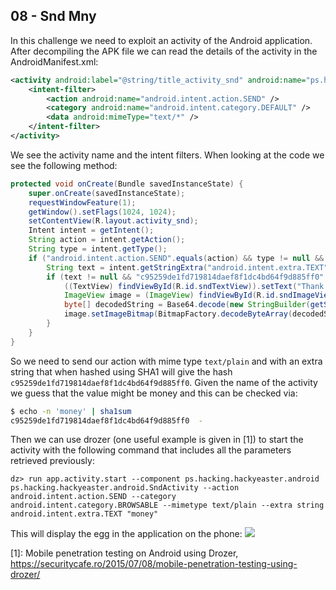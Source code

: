 08 - Snd Mny
------------
In this challenge we need to exploit an activity of the Android application. After decompiling the APK file we can read the details of the activity in the AndroidManifest.xml:
```xml
<activity android:label="@string/title_activity_snd" android:name="ps.hacking.hackyeaster.android.SndActivity">
    <intent-filter>
        <action android:name="android.intent.action.SEND" />
        <category android:name="android.intent.category.DEFAULT" />
        <data android:mimeType="text/*" />
    </intent-filter>
</activity>
```

We see the activity name and the intent filters. When looking at the code we see the following method:
```java
protected void onCreate(Bundle savedInstanceState) {
    super.onCreate(savedInstanceState);
    requestWindowFeature(1);
    getWindow().setFlags(1024, 1024);
    setContentView(R.layout.activity_snd);
    Intent intent = getIntent();
    String action = intent.getAction();
    String type = intent.getType();
    if ("android.intent.action.SEND".equals(action) && type != null && HTTP.PLAIN_TEXT_TYPE.equals(type)) {
        String text = intent.getStringExtra("android.intent.extra.TEXT");
        if (text != null && "c95259de1fd719814daef8f1dc4bd64f9d885ff0".equals(sha1(text.toLowerCase()))) {
            ((TextView) findViewById(R.id.sndTextView)).setText("Thank you!!");
            ImageView image = (ImageView) findViewById(R.id.sndImageView);
            byte[] decodedString = Base64.decode(new StringBuilder(getString(R.string.e) + "ROBVi").reverse().toString(), 0);
            image.setImageBitmap(BitmapFactory.decodeByteArray(decodedString, 0, decodedString.length));
        }
    }
}
```

So we need to send our action with mime type `text/plain` and with an extra string that when hashed using SHA1 will give the hash `c95259de1fd719814daef8f1dc4bd64f9d885ff0`. Given the name of the activity we guess that the value might be money and this can be checked via:
```bash
$ echo -n 'money' | sha1sum
c95259de1fd719814daef8f1dc4bd64f9d885ff0  -
```

Then we can use drozer (one useful example is given in [1]) to start the activity with the following command that includes all the parameters retrieved previously:
```
dz> run app.activity.start --component ps.hacking.hackyeaster.android ps.hacking.hackyeaster.android.SndActivity --action android.intent.action.SEND --category android.intent.category.BROWSABLE --mimetype text/plain --extra string android.intent.extra.TEXT "money"
```

This will display the egg in the application on the phone:
![](./08/egg08.png)

\[1\]: Mobile penetration testing on Android using Drozer, <https://securitycafe.ro/2015/07/08/mobile-penetration-testing-using-drozer/>
